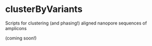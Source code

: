 # clusterByVariants
Scripts for clustering (and phasing!) aligned nanopore sequences of amplicons

(coming soon!)
